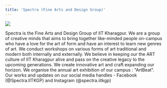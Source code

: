 ```yaml
---
title: 'Spectra (Fine Arts and Design Group)'
---
```


![](https://drive.google.com/uc?id=1ZdH9mBJM6nwjvI96Nr348obRdSgMpJDQ)

Spectra is the Fine Arts and Design Group of IIT Kharagpur. We are a group of creative minds that aims to bring together like-minded people on-campus who have a love for the art of form and have an interest to learn new genres of art. We conduct workshops on various forms of art traditional and modern both internally and externally. We believe in keeping our the ART culture of IIT Kharagpur alive and pass on the creative legacy to the upcoming generations. We create innovative art and craft expanding our horizon. We organise the annual art exhibition of our campus : "ArtBeat". Our works and updates on our social media handles - Facebook (@Spectra.IITKGP) and Instagram (@spectra.iitkgp)
